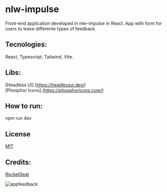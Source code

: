 # nlw-impulse
Front-end application developed in nlw-impulse in React.
App with form for users to leave differente types of feedback.
## Tecnologies:
React, Typescript, Tailwind, Vite.
## Libs: 
[Headless UI].(https://headlessui.dev/)  
[Phosphor Icons].(https://phosphoricons.com/)
## How to run: 
npm run dev
## License
[MIT](https://choosealicense.com/licenses/mit/)
## Credits: 
[RocketSeat](https://www.rocketseat.com.br/)

![appfeedback](/home/maria.pimentel/Imagens/appfeedback.jpg)

